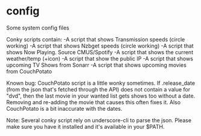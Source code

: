 # config
Some system config files

Conky scripts contain:
-A script that shows Transmission speeds (circle working)
-A script that shows Nzbget speeds (circle working)
-A script that shows Now Playing. Source CMUS/Spotify
-A script that shows the current weather/temp (+icon)
-A script that show the public IP
-A script that shows upcoming TV Shows from Sonarr
-A script that shows upcoming movies from CouchPotato

Known bug: CouchPotato script is a little wonky sometimes. If .release_date (from the json that's fetched through the API) does not contain a value for "dvd", then the last movie in your wanted list gets shows too without a date. Removing and re-adding the movie that causes this often fixes it. Also CouchPotato is a bit inaccurate with the dates.

Note: Several conky script rely on underscore-cli to parse the json. Please make sure you have it installed and it's available in your $PATH.
